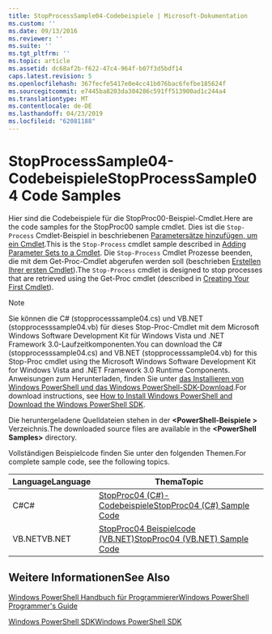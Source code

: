 ```yaml
---
title: StopProcessSample04-Codebeispiele | Microsoft-Dokumentation
ms.custom: ''
ms.date: 09/13/2016
ms.reviewer: ''
ms.suite: ''
ms.tgt_pltfrm: ''
ms.topic: article
ms.assetid: dc68af2b-f622-47c4-964f-b07f3d5bdf14
caps.latest.revision: 5
ms.openlocfilehash: 367fecfe5417e0e4cc41b076bac6fefbe185624f
ms.sourcegitcommit: e7445ba8203da304286c591ff513900ad1c244a4
ms.translationtype: MT
ms.contentlocale: de-DE
ms.lasthandoff: 04/23/2019
ms.locfileid: "62081188"
---
```

# <a name="stopprocesssample04-code-samples"></a><span data-ttu-id="d244d-102">StopProcessSample04-Codebeispiele</span><span class="sxs-lookup"><span data-stu-id="d244d-102">StopProcessSample04 Code Samples</span></span>

<span data-ttu-id="d244d-103">Hier sind die Codebeispiele für die StopProc00-Beispiel-Cmdlet.</span><span class="sxs-lookup"><span data-stu-id="d244d-103">Here are the code samples for the StopProc00 sample cmdlet.</span></span> <span data-ttu-id="d244d-104">Dies ist die `Stop-Process` Cmdlet-Beispiel in beschriebenen [Parametersätze hinzufügen, um ein Cmdlet](../cmdlet/adding-parameter-sets-to-a-cmdlet.md).</span><span class="sxs-lookup"><span data-stu-id="d244d-104">This is the `Stop-Process` cmdlet sample described in [Adding Parameter Sets to a Cmdlet](../cmdlet/adding-parameter-sets-to-a-cmdlet.md).</span></span> <span data-ttu-id="d244d-105">Die `Stop-Process` Cmdlet Prozesse beenden, die mit dem Get-Proc-Cmdlet abgerufen werden soll (beschrieben [Erstellen Ihrer ersten Cmdlet](../cmdlet/creating-a-cmdlet-without-parameters.md)).</span><span class="sxs-lookup"><span data-stu-id="d244d-105">The `Stop-Process` cmdlet is designed to stop processes that are retrieved using the Get-Proc cmdlet (described in [Creating Your First Cmdlet](../cmdlet/creating-a-cmdlet-without-parameters.md)).</span></span>

> [!NOTE]
> <span data-ttu-id="d244d-106">Sie können die C# (stopprocesssample04.cs) und VB.NET (stopprocesssample04.vb) für dieses Stop-Proc-Cmdlet mit dem Microsoft Windows Software Development Kit für Windows Vista und .NET Framework 3.0-Laufzeitkomponenten.</span><span class="sxs-lookup"><span data-stu-id="d244d-106">You can download the C# (stopprocesssample04.cs) and VB.NET (stopprocesssample04.vb) for this Stop-Proc cmdlet using the Microsoft Windows Software Development Kit for Windows Vista and .NET Framework 3.0 Runtime Components.</span></span> <span data-ttu-id="d244d-107">Anweisungen zum Herunterladen, finden Sie unter [das Installieren von Windows PowerShell und das Windows PowerShell-SDK-Download](/powershell/developer/installing-the-windows-powershell-sdk).</span><span class="sxs-lookup"><span data-stu-id="d244d-107">For download instructions, see [How to Install Windows PowerShell and Download the Windows PowerShell SDK](/powershell/developer/installing-the-windows-powershell-sdk).</span></span>
>
> <span data-ttu-id="d244d-108">Die heruntergeladene Quelldateien stehen in der  **\<PowerShell-Beispiele >** Verzeichnis.</span><span class="sxs-lookup"><span data-stu-id="d244d-108">The downloaded source files are available in the **\<PowerShell Samples>** directory.</span></span>

<span data-ttu-id="d244d-109">Vollständigen Beispielcode finden Sie unter den folgenden Themen.</span><span class="sxs-lookup"><span data-stu-id="d244d-109">For complete sample code, see the following topics.</span></span>

|<span data-ttu-id="d244d-110">Language</span><span class="sxs-lookup"><span data-stu-id="d244d-110">Language</span></span>|<span data-ttu-id="d244d-111">Thema</span><span class="sxs-lookup"><span data-stu-id="d244d-111">Topic</span></span>|
|--------------|-----------|
|<span data-ttu-id="d244d-112">C#</span><span class="sxs-lookup"><span data-stu-id="d244d-112">C#</span></span>|[<span data-ttu-id="d244d-113">StopProc04 (C#)-Codebeispiele</span><span class="sxs-lookup"><span data-stu-id="d244d-113">StopProc04 (C#) Sample Code</span></span>](./stopprocesssample04-csharp-sample-code.md)|
|<span data-ttu-id="d244d-114">VB.NET</span><span class="sxs-lookup"><span data-stu-id="d244d-114">VB.NET</span></span>|[<span data-ttu-id="d244d-115">StopProc04 Beispielcode (VB.NET)</span><span class="sxs-lookup"><span data-stu-id="d244d-115">StopProc04 (VB.NET) Sample Code</span></span>](./stopprocesssample04-vb-net-sample-code.md)|

## <a name="see-also"></a><span data-ttu-id="d244d-116">Weitere Informationen</span><span class="sxs-lookup"><span data-stu-id="d244d-116">See Also</span></span>

[<span data-ttu-id="d244d-117">Windows PowerShell Handbuch für Programmierer</span><span class="sxs-lookup"><span data-stu-id="d244d-117">Windows PowerShell Programmer's Guide</span></span>](./windows-powershell-programmer-s-guide.md)

[<span data-ttu-id="d244d-118">Windows PowerShell SDK</span><span class="sxs-lookup"><span data-stu-id="d244d-118">Windows PowerShell SDK</span></span>](../windows-powershell-reference.md)